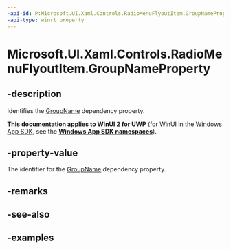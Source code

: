 ```yaml
---
-api-id: P:Microsoft.UI.Xaml.Controls.RadioMenuFlyoutItem.GroupNameProperty
-api-type: winrt property
---
```


# Microsoft.UI.Xaml.Controls.RadioMenuFlyoutItem.GroupNameProperty

<!--
public static Windows.UI.Xaml.DependencyProperty GroupNameProperty { get; }
-->

## -description

Identifies the [GroupName](radiomenuflyoutitem_groupname.md) dependency property.

**This documentation applies to WinUI 2 for UWP** (for [WinUI](/windows/apps/winui/winui3/) in the [Windows App SDK](/windows/apps/windows-app-sdk/), see the **[Windows App SDK namespaces](/windows/windows-app-sdk/api/winrt/)**).

## -property-value

The identifier for the [GroupName](radiomenuflyoutitem_groupname.md) dependency property.

## -remarks

## -see-also

## -examples

